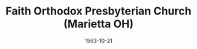 ---
date: &id001 1963-10-21
end_date: null
location:
  address: null
  city: Marietta
  state: OH
minister:
- end: 1967-01-01
  name: Stanford Sutton
  start: 1965-01-01
  type: Pastor
- end: 1970-01-01
  name: Andrew Wikholm
  start: 1968-01-01
  type: Pastor
ministers:
- Stanford Sutton
- Andrew Wikholm
name: Faith Orthodox Presbyterian Church
names: null
origination_date: *id001
raw_data: "OH\nMarietta\nFaith Orthodox Presbyterian Church (October 21, 1963\u2013\
  February 20, 1976)\nPastors: Stanford Sutton, 1965\u201367\nAndrew Wikholm, 1968\u2013\
  70"
received_from: null
states:
- OH
status:
  active: false
  end_date: 1976-02-20
  reason: null
  received_from: null
  withdrawal_to: null
title: Faith Orthodox Presbyterian Church (Marietta OH)
year_established:
- 1963

---